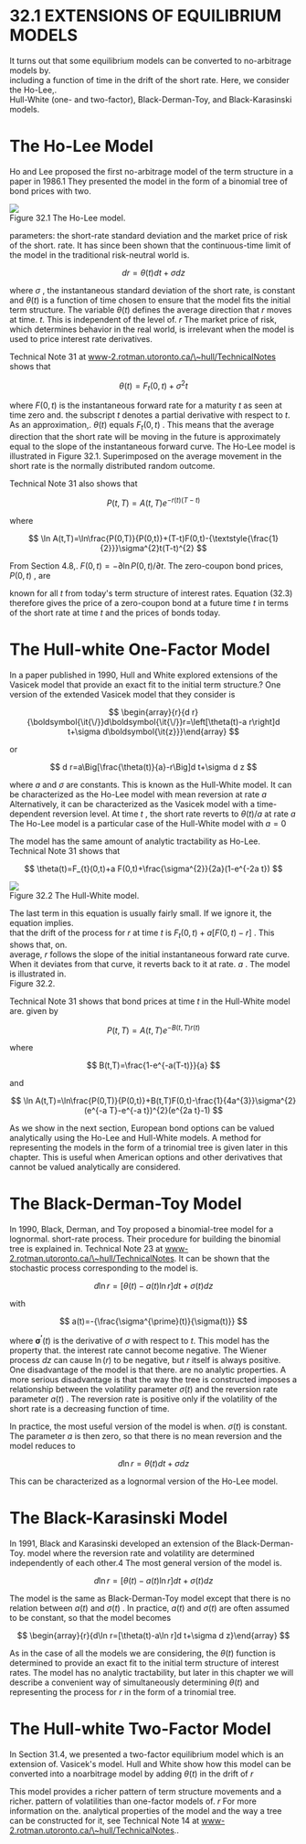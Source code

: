 # 32.1 EXTENSIONS OF EQUILIBRIUM MODELS  

It turns out that some equilibrium models can be converted to no-arbitrage models by.   
including a function of time in the drift of the short rate. Here, we consider the Ho-Lee,.   
Hull-White (one- and two-factor), Black-Derman-Toy, and Black-Karasinski models.  

# The Ho-Lee Model  

Ho and Lee proposed the first no-arbitrage model of the term structure in a paper in 1986.1 They presented the model in the form of a binomial tree of bond prices with two.  

![](images/6d4a47ffbdb629fdd519f70306568552ce97f37514bb45c41df1d918a79df8d2.jpg)  
Figure 32.1 The Ho-Lee model.  

parameters: the short-rate standard deviation and the market price of risk of the short. rate. It has since been shown that the continuous-time limit of the model in the traditional risk-neutral world is.  

$$
d r=\theta(t)d t+\sigma d z
$$  

where $\sigma$ , the instantaneous standard deviation of the short rate, is constant and $\theta(t)$ is a function of time chosen to ensure that the model fits the initial term structure. The variable $\theta(t)$ defines the average direction that $r$ moves at time. $t.$ This is independent of the level of. $r$ The market price of risk, which determines behavior in the real world, is irrelevant when the model is used to price interest rate derivatives.  

Technical Note 31 at www-2.rotman.utoronto.ca/\~hull/TechnicalNotes shows that  

$$
\theta(t)=F_{t}(0,t)+\sigma^{2}t
$$  

where $F(0,t)$ is the instantaneous forward rate for a maturity $t$ as seen at time zero and. the subscript $t$ denotes a partial derivative with respect to $t.$ As an approximation,. $\theta(t)$ equals $F_{t}(0,t)$ . This means that the average direction that the short rate will be moving in the future is approximately equal to the slope of the instantaneous forward curve. The Ho-Lee model is illustrated in Figure 32.1. Superimposed on the average movement in the short rate is the normally distributed random outcome.  

Technical Note 31 also shows that  

$$
P(t,T)=A(t,T)e^{-r(t)(T-t)}
$$  

where  

$$
\ln A(t,T)=\ln\frac{P(0,T)}{P(0,t)}+(T-t)F(0,t)-{\textstyle{\frac{1}{2}}}\sigma^{2}t(T-t)^{2}
$$  

From Section 4.8,. $F(0,t)=-\partial\ln P(0,t)/\partial t.$ The zero-coupon bond prices, $P(0,t)$ , are  

known for all $t$ from today's term structure of interest rates. Equation (32.3) therefore gives the price of a zero-coupon bond at a future time $t$ in terms of the short rate at time $t$ and the prices of bonds today.  

# The Hull-white One-Factor Model  

In a paper published in 1990, Hull and White explored extensions of the Vasicek model that provide an exact fit to the initial term structure.? One version of the extended Vasicek model that they consider is  

$$
\begin{array}{r}{d r}{\boldsymbol{\it{\/}}d\boldsymbol{\it{\/}}r=\left[\theta(t)-a r\right]d t+\sigma d\boldsymbol{\it{z}}}\end{array}
$$  

or  

$$
d r=a\Big[\frac{\theta(t)}{a}-r\Big]d t+\sigma d z
$$  

where $a$ and $\sigma$ are constants. This is known as the Hull-White model. It can be characterized as the Ho-Lee model with mean reversion at rate $a$ Alternatively, it can be characterized as the Vasicek model with a time-dependent reversion level. At time $t$ , the short rate reverts to $\theta(t)/a$ at rate $a$ The Ho-Lee model is a particular case of the Hull-White model with $a=0$  

The model has the same amount of analytic tractability as Ho-Lee. Technical Note 31 shows that  

$$
\theta(t)=F_{t}(0,t)+a F(0,t)+\frac{\sigma^{2}}{2a}(1-e^{-2a t})
$$  

![](images/53ada3c979522778c64b5238e5e8d5122391a01f1e26cafda1849e70442ab8db.jpg)  
Figure 32.2 The Hull-White model.  

The last term in this equation is usually fairly small. If we ignore it, the equation implies.   
that the drift of the process for $r$ at time $t$ is $F_{t}(0,t)+a[F(0,t)-r]$ . This shows that, on.   
average, $r$ follows the slope of the initial instantaneous forward rate curve. When it deviates from that curve, it reverts back to it at rate. $a$ . The model is illustrated in.   
Figure 32.2.  

Technical Note 31 shows that bond prices at time $t$ in the Hull-White model are. given by  

$$
P(t,T)=A(t,T)e^{-B(t,T)r(t)}
$$  

where  

$$
B(t,T)=\frac{1-e^{-a(T-t)}}{a}
$$  

and  

$$
\ln A(t,T)=\ln\frac{P(0,T)}{P(0,t)}+B(t,T)F(0,t)-\frac{1}{4a^{3}}\sigma^{2}(e^{-a T}-e^{-a t})^{2}(e^{2a t}-1)
$$  

As we show in the next section, European bond options can be valued analytically using the Ho-Lee and Hull-White models. A method for representing the models in the form of a trinomial tree is given later in this chapter. This is useful when American options and other derivatives that cannot be valued analytically are considered.  

# The Black-Derman-Toy Model  

In 1990, Black, Derman, and Toy proposed a binomial-tree model for a lognormal. short-rate process. Their procedure for building the binomial tree is explained in. Technical Note 23 at www-2.rotman.utoronto.ca/\~hull/TechnicalNotes. It can be shown that the stochastic process corresponding to the model is.  

$$
d\ln r=[\theta(t)-a(t)\ln r]d t+\sigma(t)d z
$$  

with  

$$
a(t)=-{\frac{\sigma^{\prime}(t)}{\sigma(t)}}
$$  

where $\boldsymbol{\sigma^{\prime}}(t)$ is the derivative of $\sigma$ with respect to $t.$ This model has the property that. the interest rate cannot become negative. The Wiener process $d z$ can cause $\ln(r)$ to be negative, but $r$ itself is always positive. One disadvantage of the model is that there. are no analytic properties. A more serious disadvantage is that the way the tree is constructed imposes a relationship between the volatility parameter $\sigma(t)$ and the reversion rate parameter $a(t)$ . The reversion rate is positive only if the volatility of the short rate is a decreasing function of time.  

In practice, the most useful version of the model is when. $\sigma(t)$ is constant. The parameter $a$ is then zero, so that there is no mean reversion and the model reduces to  

$$
d\ln r=\theta(t)d t+\sigma d z
$$  

This can be characterized as a lognormal version of the Ho-Lee model.  

# The Black-Karasinski Model  

In 1991, Black and Karasinski developed an extension of the Black-Derman-Toy. model where the reversion rate and volatility are determined independently of each other.4 The most general version of the model is.  

$$
d\ln r=[\theta(t)-a(t)\ln r]d t+\sigma(t)d z
$$  

The model is the same as Black-Derman-Toy model except that there is no relation between $a(t)$ and $\sigma(t)$ . In practice, $a(t)$ and $\sigma(t)$ are often assumed to be constant, so that the model becomes  

$$
\begin{array}{r}{d\ln r=[\theta(t)-a\ln r]d t+\sigma d z}\end{array}
$$  

As in the case of all the models we are considering, the $\theta(t)$ function is determined to provide an exact fit to the initial term structure of interest rates. The model has no analytic tractability, but later in this chapter we will describe a convenient way of simultaneously determining $\theta(t)$ and representing the process for $r$ in the form of a trinomial tree.  

# The Hull-white Two-Factor Model  

In Section 31.4, we presented a two-factor equilibrium model which is an extension of. Vasicek's model. Hull and White show how this model can be converted into a noarbitrage model by adding $\theta(t)$ in the drift of $r$  

This model provides a richer pattern of term structure movements and a richer. pattern of volatilities than one-factor models of. $r$ For more information on the. analytical properties of the model and the way a tree can be constructed for it, see Technical Note 14 at www-2.rotman.utoronto.ca/\~hull/TechnicalNotes..  
